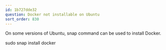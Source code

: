 ```yaml
---
id: 1b727dde32
question: Docker not installable on Ubuntu
sort_order: 830
---
```


On some versions of Ubuntu, snap command can be used to install Docker.

sudo snap install docker

